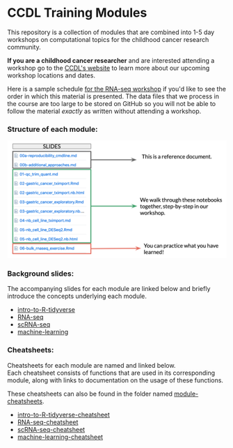 # CCDL Training Modules

This repository is a collection of modules that are combined into 1-5 day workshops on computational topics for the childhood cancer research community.

**If you are a childhood cancer researcher** and are interested attending a workshop go to the [CCDL's website](https://www.ccdatalab.org/projects-training)
to learn more about our upcoming workshop locations and dates.

Here is a sample schedule [for the RNA-seq workshop](https://github.com/AlexsLemonade/RNA-Seq-Exercises/blob/master/schedule.md) if you'd like to see the order in
which this material is presented.
The data files that we process in the course are too large to be stored on GitHub so you will not be able to follow the material *exactly* as written without attending a
workshop.

### Structure of each module:

![structure](structure_course.png)

### Background slides:

The accompanying slides for each module are linked below and briefly introduce
the concepts underlying each module.

- [intro-to-R-tidyverse](https://docs.google.com/presentation/d/e/2PACX-1vSDRF-1QQeU4frb7G-rn0X_TDORCXxFAR-HGZogci3zZPPleNkPPF5RXuuy4JDFoA-gRMg4Lv5G3esB/pub?)
- [RNA-seq](https://docs.google.com/presentation/d/e/2PACX-1vS1NpKqvcysYancX56_2Zv3_QgapnHIo3rNLvtkjhQreTmW42XhZuGrjk5i71L7eV1yYqsAVR28HEHP/pub?)
- [scRNA-seq](https://docs.google.com/presentation/d/e/2PACX-1vT0YL0J1-KZOAids-vr8TlI2vrQn-c1nWR6Zavai849HnSg37zzLG4KJCIXB4OKAm16meiwmVAOOfJ9/pub?)
- [machine-learning](https://docs.google.com/presentation/d/e/2PACX-1vQBa20R5X6HULp3KLb42oeA4-t-vsrhUrBCVqNYeDqGsfhJKKaVSHdhaOWVsb-lJuUqq4gP-GkQHfSn/pub?)


### Cheatsheets:

Cheatsheets for each module are named and linked below.  
Each cheatsheet consists of functions that are used in its corresponding module, along with links to documentation on the usage of these functions. 

These cheatsheets can also be found in the folder named [module-cheatsheets](https://github.com/AlexsLemonade/training-modules/tree/master/module_cheatsheets).

- [intro-to-R-tidyverse-cheatsheet](https://github.com/AlexsLemonade/training-modules/blob/master/module_cheatsheets/intro-to-R-tidyverse-cheatsheet.md)
- [RNA-seq-cheatsheet](https://github.com/AlexsLemonade/training-modules/blob/master/module_cheatsheets/RNA-seq-cheatsheet.md)
- [scRNA-seq-cheatsheet](https://github.com/AlexsLemonade/training-modules/blob/master/module_cheatsheets/scRNA-seq-cheatsheet.md)
- [machine-learning-cheatsheet](https://github.com/AlexsLemonade/training-modules/blob/master/module_cheatsheets/machine-learning-cheatsheet.md)  


  

            